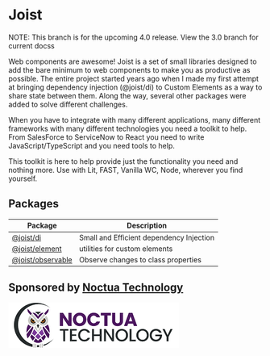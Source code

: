 # Joist

NOTE: This branch is for the upcoming 4.0 release. View the 3.0 branch for current docss

Web components are awesome! Joist is a set of small libraries designed to add the bare minimum to web components to make you as productive as possible. The entire project started years ago when I made my first attempt at bringing dependency injection (@joist/di) to Custom Elements as a way to share state between them. Along the way, several other packages were added to solve different challenges.

When you have to integrate with many different applications, many different frameworks with many different technologies you need a toolkit to help.
From SalesForce to ServiceNow to React you need to write JavaScript/TypeScript and you need tools to help.

This toolkit is here to help provide just the functionality you need and nothing more. Use with Lit, FAST, Vanilla WC, Node, wherever you find yourself.

## Packages

| Package                                  | Description                              |
| ---------------------------------------- | ---------------------------------------- |
| [@joist/di](packages/di)                 | Small and Efficient dependency Injection |
| [@joist/element](packages/element)       | utilities for custom elements            |
| [@joist/observable](packages/observable) | Observe changes to class properties      |

## Sponsored by [Noctua Technology](https://github.com/Noctua-Technology)

![Noctua Logo](assets/Noctua_Logo.webp)
